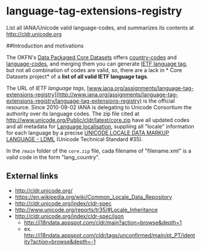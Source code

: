 # language-tag-extensions-registry
List all IANA/Unicode valid language-codes, and summarizes its contents at http://cldr.unicode.org

##Introduction and motivations

The OKFN's [Data Packaged Core Datasets](https://github.com/datasets) offers 
[country-codes](https://github.com/datasets/country-codes/) and [language-codes](https://github.com/datasets/language-codes/), and merging them you can generate [IETF language tag](https://en.wikipedia.org/wiki/IETF_language_tag), but not all combination of codes are valid, so, there are a lack in * Core Datasets project* of a **list of all valid IETF language tags**.

The URL of *IETF language tags*,  [www.iana.org/assignments/language-tag-extensions-registry](http://www.iana.org/assignments/language-tag-extensions-registry/language-tag-extensions-registry) is the official resource. Since 2010-09-02 IANA is delegating to Unicode Consortium the authority over its language codes. The zip file cited at http://www.unicode.org/Public/cldr/latest/core.zip have all updated codes and all metadata for [Language localisation](https://en.wikipedia.org/wiki/Language_localisation), suppliing all "locale" information   for each language by a precise [UNICODE LOCALE DATA MARKUP LANGUAGE - LDML](http://www.unicode.org/reports/tr35/) (Unicode Technical Standard #35).

In the `/main` folder of the `core.zip` file, cada filename of "filename.xml" is a valid code in the form "lang_country".

## External links
* http://cldr.unicode.org/
* https://en.wikipedia.org/wiki/Common_Locale_Data_Repository
* http://cldr.unicode.org/index/cldr-spec
* http://www.unicode.org/reports/tr35/#Locale_Inheritance
* http://cldr.unicode.org/index/cldr-spec/json
  * http://i18ndata.appspot.com/cldr/main?action=browse&depth=1 
  * ex. http://i18ndata.appspot.com/cldr/tags/unconfirmed/main/pt_PT/identity?action=browse&depth=-1

